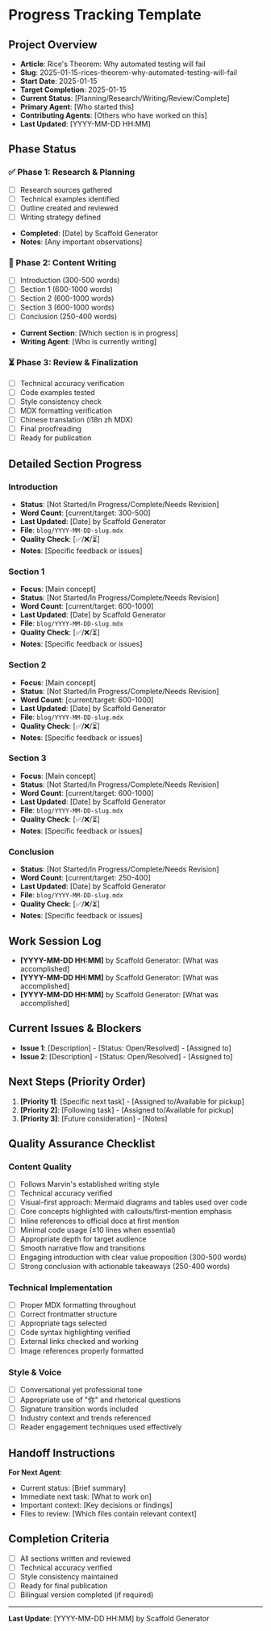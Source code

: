 # Progress Tracking Template

## Project Overview
- **Article**: Rice's Theorem: Why automated testing will fail
- **Slug**: 2025-01-15-rices-theorem-why-automated-testing-will-fail
- **Start Date**: 2025-01-15
- **Target Completion**: 2025-01-15
- **Current Status**: [Planning/Research/Writing/Review/Complete]
- **Primary Agent**: [Who started this]
- **Contributing Agents**: [Others who have worked on this]
- **Last Updated**: [YYYY-MM-DD HH:MM]

## Phase Status

### ✅ Phase 1: Research & Planning
- [ ] Research sources gathered
- [ ] Technical examples identified
- [ ] Outline created and reviewed
- [ ] Writing strategy defined
- **Completed**: [Date] by Scaffold Generator
- **Notes**: [Any important observations]

### 🔄 Phase 2: Content Writing
- [ ] Introduction (300-500 words)
- [ ] Section 1 (600-1000 words)
- [ ] Section 2 (600-1000 words)
- [ ] Section 3 (600-1000 words)
- [ ] Conclusion (250-400 words)
- **Current Section**: [Which section is in progress]
- **Writing Agent**: [Who is currently writing]

### ⏳ Phase 3: Review & Finalization
- [ ] Technical accuracy verification
- [ ] Code examples tested
- [ ] Style consistency check
- [ ] MDX formatting verification
- [ ] Chinese translation (i18n zh MDX)
- [ ] Final proofreading
- [ ] Ready for publication

## Detailed Section Progress

### Introduction
- **Status**: [Not Started/In Progress/Complete/Needs Revision]
- **Word Count**: [current/target: 300-500]
- **Last Updated**: [Date] by Scaffold Generator
- **File**: `blog/YYYY-MM-DD-slug.mdx`
- **Quality Check**: [✅/❌/⏳]
- **Notes**: [Specific feedback or issues]

### Section 1
- **Focus**: [Main concept]
- **Status**: [Not Started/In Progress/Complete/Needs Revision]
- **Word Count**: [current/target: 600-1000]
- **Last Updated**: [Date] by Scaffold Generator
- **File**: `blog/YYYY-MM-DD-slug.mdx`
- **Quality Check**: [✅/❌/⏳]
- **Notes**: [Specific feedback or issues]

### Section 2
- **Focus**: [Main concept]
- **Status**: [Not Started/In Progress/Complete/Needs Revision]
- **Word Count**: [current/target: 600-1000]
- **Last Updated**: [Date] by Scaffold Generator
- **File**: `blog/YYYY-MM-DD-slug.mdx`
- **Quality Check**: [✅/❌/⏳]
- **Notes**: [Specific feedback or issues]

### Section 3
- **Focus**: [Main concept]
- **Status**: [Not Started/In Progress/Complete/Needs Revision]
- **Word Count**: [current/target: 600-1000]
- **Last Updated**: [Date] by Scaffold Generator
- **File**: `blog/YYYY-MM-DD-slug.mdx`
- **Quality Check**: [✅/❌/⏳]
- **Notes**: [Specific feedback or issues]

### Conclusion
- **Status**: [Not Started/In Progress/Complete/Needs Revision]
- **Word Count**: [current/target: 250-400]
- **Last Updated**: [Date] by Scaffold Generator
- **File**: `blog/YYYY-MM-DD-slug.mdx`
- **Quality Check**: [✅/❌/⏳]
- **Notes**: [Specific feedback or issues]

## Work Session Log
- **[YYYY-MM-DD HH:MM]** by Scaffold Generator: [What was accomplished]
- **[YYYY-MM-DD HH:MM]** by Scaffold Generator: [What was accomplished]
- **[YYYY-MM-DD HH:MM]** by Scaffold Generator: [What was accomplished]

## Current Issues & Blockers
- **Issue 1**: [Description] - [Status: Open/Resolved] - [Assigned to]
- **Issue 2**: [Description] - [Status: Open/Resolved] - [Assigned to]

## Next Steps (Priority Order)
1. **[Priority 1]**: [Specific next task] - [Assigned to/Available for pickup]
2. **[Priority 2]**: [Following task] - [Assigned to/Available for pickup]
3. **[Priority 3]**: [Future consideration] - [Notes]

## Quality Assurance Checklist

### Content Quality
- [ ] Follows Marvin's established writing style
- [ ] Technical accuracy verified
- [ ] Visual-first approach: Mermaid diagrams and tables used over code
- [ ] Core concepts highlighted with callouts/first-mention emphasis
- [ ] Inline references to official docs at first mention
- [ ] Minimal code usage (≤10 lines when essential)
- [ ] Appropriate depth for target audience
- [ ] Smooth narrative flow and transitions
- [ ] Engaging introduction with clear value proposition (300-500 words)
- [ ] Strong conclusion with actionable takeaways (250-400 words)

### Technical Implementation
- [ ] Proper MDX formatting throughout
- [ ] Correct frontmatter structure
- [ ] Appropriate tags selected
- [ ] Code syntax highlighting verified
- [ ] External links checked and working
- [ ] Image references properly formatted

### Style & Voice
- [ ] Conversational yet professional tone
- [ ] Appropriate use of "你" and rhetorical questions
- [ ] Signature transition words included
- [ ] Industry context and trends referenced
- [ ] Reader engagement techniques used effectively

## Handoff Instructions
**For Next Agent**:
- Current status: [Brief summary]
- Immediate next task: [What to work on]
- Important context: [Key decisions or findings]
- Files to review: [Which files contain relevant context]

## Completion Criteria
- [ ] All sections written and reviewed
- [ ] Technical accuracy verified
- [ ] Style consistency maintained
- [ ] Ready for final publication
- [ ] Bilingual version completed (if required)

---
**Last Update**: [YYYY-MM-DD HH:MM] by Scaffold Generator
